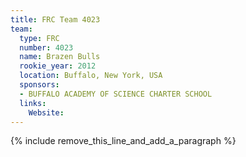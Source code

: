 ```yaml
---
title: FRC Team 4023
team:
  type: FRC
  number: 4023
  name: Brazen Bulls
  rookie_year: 2012
  location: Buffalo, New York, USA
  sponsors:
  - BUFFALO ACADEMY OF SCIENCE CHARTER SCHOOL
  links:
    Website:
---
```


{% include remove_this_line_and_add_a_paragraph %}